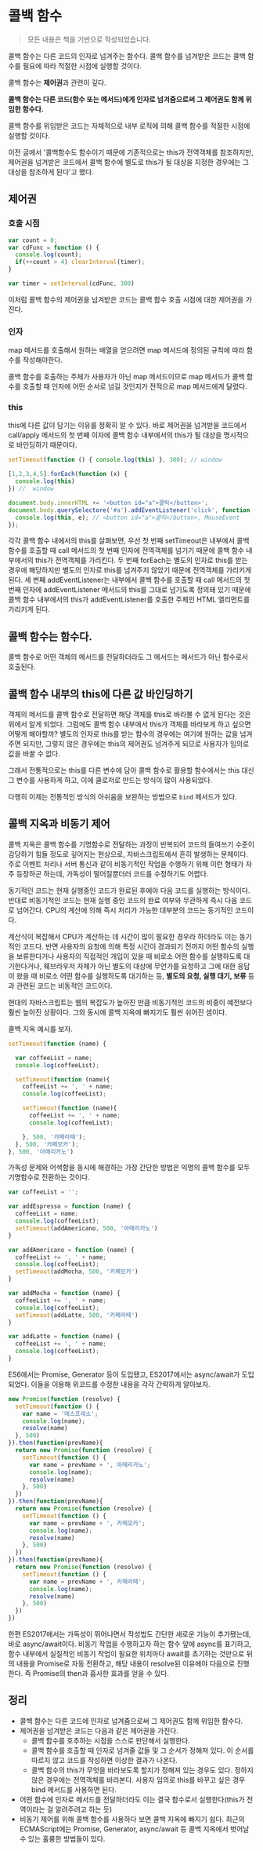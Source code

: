 # 콜백 함수

> 모든 내용은 책을 기반으로 작성되었습니다.

콜백 함수는 다른 코드의 인자로 넘겨주는 함수다. 콜백 함수를 넘겨받은 코드는 콜백 함수를 필요에 따라 적절한 시점에 실행할 것이다.

콜백 함수는 **제어권**과 관련이 깊다.

**콜백 함수는 다른 코드(함수 또는 메서드)에게 인자로 넘겨줌으로써 그 제어권도 함께 위임한 함수다.** 

콜백 함수를 위임받은 코드는 자체적으로 내부 로직에 의해 콜백 함수를 적절한 시점에 실행할 것이다.

이전 글에서 '콜백함수도 함수이기 때문에 기존적으로는 this가 전역객체를 참조하지만, 제어권을 넘겨받은 코드에서 콜백 함수에 별도로 this가 될 대상을 지정한 경우에는 그 대상을 참조하게 된다'고 했다.

## 제어권

### 호출 시점

```js
var count = 0;
var cdFunc = function () {
  console.log(count);
  if(++count > 4) clearInterval(timer);
}

var timer = setInterval(cdFunc, 300)
```

이처럼 콜백 함수의 제어권을 넘겨받은 코드는 콜백 함수 호출 시점에 대한 제어권을 가진다.

### 인자

map 메서드를 호출해서 원하는 배열을 얻으려면 map 메서드에 정의된 규칙에 따라 함수를 작성해야한다.

콜백 함수를 호출하는 주체가 사용자가 아닌 map 메서드이므로 map 메서드가 콜백 함수를 호출할 때 인자에 어떤 순서로 넘길 것인지가 전적으로 map 메서드에게 달렸다. 

### this

this에 다른 값이 담기는 이유를 정확히 알 수 있다. 바로 제어권을 넘겨받을 코드에서 call/apply 메서드의 첫 번째 이자에 콜백 함수 내부에서의 this가 될 대상을 명시적으로 바인딩하기 때문이다.

```js
setTimeout(function () { console.log(this) }, 300); // window

[1,2,3,4,5].forEach(function (x) {
  console.log(this)
}) //  window

document.body.innerHTML += '<button id="a">클릭</button>';
document.body.querySelectore('#a').addEventListener('click', function () {
  console.log(this, e); // <button id="a">클릭</button>, MouseEvent
});
```

각각 콜백 함수 내에서의 this를 살펴보면, 우선 첫 번째 setTimeout은 내부에서 콜백 함수를 호출할 때 call 메서드의 첫 번째 인자에 전역객체를 넘기기 때문에 콜백 함수 내부에서의 this가 전역객체를 가리킨다. 두 번째 forEach는 별도의 인자로 this를 받는 경우에 해당하지만 별도의 인자로 this를 넘겨주지 않았기 때문에 전역객체를 가리키게 된다. 세 번째 addEventListener는 내부에서 콜백 함수를 호출할 때 call 메서드의 첫 번째 인자에 addEventListener 메서드의 this를 그대로 넘기도록 정의돼 있기 때문에 콜백 함수 내부에서의 this가 addEventListener를 호출한 주체인 HTML 엘리먼트를 가리키게 된다.

## 콜백 함수는 함수다.

콜백 함수로 어떤 객체의 메서드를 전달하더라도 그 메서드는 메서드가 아닌 함수로서 호출된다.

## 콜백 함수 내부의 this에 다른 값 바인딩하기

객체의 메서드를 콜백 함수로 전달하면 해당 객체를 this로 바라볼 수 없게 된다는 것은 위에서 알게 되었다. 
그럼에도 콜백 함수 내부에서 this가 객체를 바라보게 하고 싶으면 어떻게 해야할까? 
별도의 인자로 this를 받는 함수의 경우에는 여기에 원하는 값을 넘겨주면 되지만, 그렇지 않은 경우에는 this의 제어권도 넘겨주게 되므로 사용자가 임의로 값을 바꿀 수 없다. 

그래서 전통적으로는 this를 다른 변수에 담아 콜백 함수로 활용할 함수에서는 this 대신 그 변수를 사용하게 하고, 이에 클로저로 만드는 방식이 많이 사용되었다.

다행히 이제는 전통적인 방식의 아쉬움을 보완하는 방법으로 `bind` 메서드가 있다.

## 콜백 지옥과 비동기 제어

콜백 지옥은 콜백 함수를 기명함수로 전달하는 과정이 반복되어 코드의 들여쓰기 수준이 감당하기 힘들 정도로 깊어지는 현상으로, 자바스크립트에서 흔히 발생하는 문제이다. 
주로 이벤트 처리나 서버 통신과 같이 비동기적인 작업을 수행하기 위해 이런 형태가 자주 등장하곤 하는데, 가독성이 떨어질뿐더러 코드를 수정하기도 어렵다.

동기적인 코드는 현재 실행중인 코드가 완료된 후에야 다음 코드를 실행하는 방식이다. 
반대로 비동기적인 코드는 현재 실행 중인 코드의 완료 여부와 무관하게 즉시 다음 코드로 넘어간다. 
CPU의 계산에 의해 즉시 처리가 가능한 대부분의 코드는 동기적인 코드이다. 

계산식이 복잡해서 CPU가 계산하는 데 시간이 많이 필요한 경우라 하더라도 이는 동기적인 코드다. 
반면 사용자의 요청에 의해 특정 시간이 경과되기 전까지 어떤 함수의 실행을 보류한다거나 사용자의 직접적인 개입이 있을 때 비로소 어떤 함수를 실행하도록 대기한다거나,
웨브라우저 자체가 아닌 별도의 대상에 무언가를 요청하고 그에 대한 응답이 왔을 때 비로소 어떤 함수를 실행하도록 대기하는 등, **별도의 요청, 실행 대기, 보류** 등과 관련된 코드는 비동적인 코드이다.

현대의 자바스크립트는 웹의 복잡도가 높아진 만큼 비동기적인 코드의 비중이 예전보다 훨씬 높아진 상황이다. 
그와 동시에 콜백 지옥에 빠지기도 훨씬 쉬어진 셈이다. 

콜백 지옥 예시를 보자.

```js
setTimeout(function (name) {

  var coffeeList = name;
  console.log(coffeeList);

  setTimeout(function (name){
    coffeeList += ', ' + name;
    console.log(coffeeList);

    setTimeout(function (name){
      coffeeList += ', ' + name;
      console.log(coffeeList);

    }, 500, '카페라떼');
  }, 500, '카페모카');
}, 500, '아메리카노')
```

가독성 문제와 어색함을 동시에 해경하는 가장 간단한 방법은 익명의 콜백 함수를 모두 기명함수로 전환하는 것이다.

```js
var coffeeList = '';

var addEspresso = function (name) {
  coffeeList = name;
  console.log(coffeeList);
  setTimeout(addAmericano, 500, '아메리카노')
}

var addAmericano = function (name) {
  coffeeList += ', ' + name;
  console.log(coffeeList);
  setTimeout(addMocha, 500, '카페모카')
}

var addMocha = function (name) {
  coffeeList += ', ' + name;
  console.log(coffeeList);
  setTimeout(addLatte, 500, '카페라떼')
}

var addLatte = function (name) {
  coffeeList += ', ' + name;
  console.log(coffeeList);
}
```

ES6에서는 Promise, Generator 등이 도입됐고, ES2017에서는 async/await가 도입되었다. 이들을 이용해 위코드를 수정한 내용을 각각 간략하게 알아보자.

```js
new Promise(function (resolve) {
  setTimeout(function () {
    var name = '에스프레소';
    console.log(name);
    resolve(name)
  }, 500)
}).then(function(prevName){
  return new Promise(function (resolve) {
    setTimeout(function () {
      var name = prevName + ', 아메리카노';
      console.log(name);
      resolve(name)
    }, 500)
  })
}).then(function(prevName){
  return new Promise(function (resolve) {
    setTimeout(function () {
      var name = prevName + ', 카페모카';
      console.log(name);
      resolve(name)
    }, 500)
  })
}).then(function(prevName){
  return new Promise(function (resolve) {
    setTimeout(function () {
      var name = prevName + ', 카페라떼';
      console.log(name);
      resolve(name)
    }, 500)
  })
})
```

한편 ES2017에서는 가독성이 뛰어나면서 작성법도 간단한 새로운 기능이 추가됐는데, 바로 async/await이다. 
비동기 작업을 수행하고자 하는 함수 앞에 async를 표기하고, 함수 내부에서 실질적인 비동기 작업이 필요한 위치마다 await를 쵸기하는 것만으로 뒤의 내용을 Promise로 자동 전환하고, 해당 내용이 resolve된 이유에야 다음으로 진행한다. 
즉 Promise의 then과 흡사한 효과를 얻을 수 있다.

## 정리

- 콜백 함수는 다른 코드에 인자로 넘겨줌으로써 그 제어권도 함께 위임한 함수다.
- 제어권을 넘겨받은 코드는 다음과 같은 제어권을 가진다.
  - 콜백 함수를 호추하는 시점을 스스로 판단해서 실행한다.
  - 콜백 함수를 호출할 때 인자로 넘겨줄 값들 및 그 순서가 정해져 있다. 이 순서를 따르지 않고 코드를 작성하면 이상한 결과가 나온다.
  - 콜백 함수의 this가 무엇을 바라보도록 할지가 정해져 있는 경우도 있다. 정하지 않은 경우에는 전역객체를 바라본다. 사용자 임의로 this를 바꾸고 싶은 경우 bind 메서드를 사용하면 된다.
- 어떤 함수에 인자로 메서드를 전달하더라도 이는 결국 함수로서 실행한다(this가 전역이라는 걸 알려주려고 하는 듯)
- 비동기 제어를 위해 콜백 함수를 사용하다 보면 콜백 지옥에 빠지기 쉽다. 최근의 ECMAScript에는 Promise, Generator, async/await 등 콜백 지옥에서 벗어날 수 있는 훌륭한 방법들이 있다.

